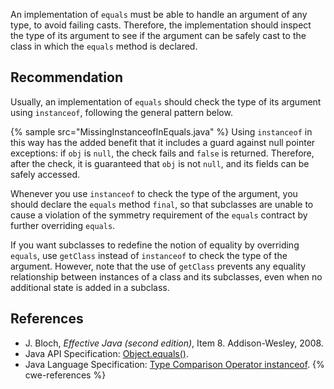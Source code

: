 An implementation of `equals` must be able to handle an argument of any type, to avoid failing casts. Therefore, the implementation should inspect the type of its argument to see if the argument can be safely cast to the class in which the `equals` method is declared.


## Recommendation
Usually, an implementation of `equals` should check the type of its argument using `instanceof`, following the general pattern below.

{% sample src="MissingInstanceofInEquals.java" %}
Using `instanceof` in this way has the added benefit that it includes a guard against null pointer exceptions: if `obj` is `null`, the check fails and `false` is returned. Therefore, after the check, it is guaranteed that `obj` is not `null`, and its fields can be safely accessed.

Whenever you use `instanceof` to check the type of the argument, you should declare the `equals` method `final`, so that subclasses are unable to cause a violation of the symmetry requirement of the `equals` contract by further overriding `equals`.

If you want subclasses to redefine the notion of equality by overriding `equals`, use `getClass` instead of `instanceof` to check the type of the argument. However, note that the use of `getClass` prevents any equality relationship between instances of a class and its subclasses, even when no additional state is added in a subclass.


## References
* J. Bloch, *Effective Java (second edition)*, Item 8. Addison-Wesley, 2008.
* Java API Specification: [Object.equals()](https://docs.oracle.com/en/java/javase/11/docs/api/java.base/java/lang/Object.html#equals(java.lang.Object)).
* Java Language Specification: [Type Comparison Operator instanceof](https://docs.oracle.com/javase/specs/jls/se11/html/jls-15.html#jls-15.20.2).
{% cwe-references %}
